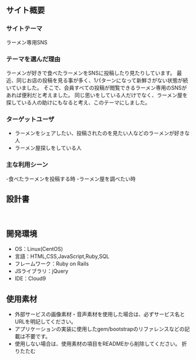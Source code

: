 # <!--みんなのラーメン-->
​
## サイト概要
### サイトテーマ
<!--何を『目的』とし、どのような『分類』なのかを簡潔に書く-->
 ラーメン専用SNS

### テーマを選んだ理由
<!--なぜこのようなテーマにしたかを説明する-->
 ラーメンが好きで食べたラーメンをSNSに投稿したり見たりしています。
 最近、同じお店の投稿を見る事が多く、1パターンになって新鮮さがない状態が続いていました。
 そこで、会員すべての投稿が閲覧できるラーメン専用のSNSがあれば便利だと考えました。
 同じ思いをしている人だけでなく、ラーメン屋を探している人の助けにもなると考え、このテーマにしました。

### ターゲットユーザ
<!--誰に使ってもらうかを具体的に記載する-->
- ラーメンをシェアしたい、投稿されたのを見たい人などのラーメンが好きな人
- ラーメン屋探しをしている人

### 主な利用シーン
<!--どのような時に使うのかの状況を記載すること-->
-​食べたラーメンを投稿する時
-​ラーメン屋を調べたい時

## 設計書
<!--テーマを設定・提出する時点では不要です-->
​
## 開発環境
- OS：Linux(CentOS)
- 言語：HTML,CSS,JavaScript,Ruby,SQL
- フレームワーク：Ruby on Rails
- JSライブラリ：jQuery
- IDE：Cloud9
​
## 使用素材
- 外部サービスの画像素材・音声素材を使用した場合は、必ずサービス名とURLを明記してください。
- アプリケーションの実装に使用したgem/bootstrapのリファレンスなどの記載は不要です。
- 使用しない場合は、使用素材の項目をREADMEから削除してください。
折りたたむ